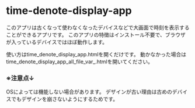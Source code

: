 # time-denote-display-app

このアプリは古くなって使わなくなったデバイスなどで大画面で時刻を表示することができるアプリです。
このアプリの特徴はインストール不要で、ブラウザが入っているデバイスではほぼ動作します。

使い方はtime_denote_display_app.htmlを開くだけです。
動かなかった場合はtime_denote_display_app_all_file_var_.htmlを開いてください。

### ※注意点↓
OSによっては機能しない場合があります。
デザインが古い理由は古めのデバイスでもデザインを崩さないようにするためです。
